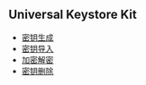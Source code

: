 ## Universal Keystore Kit

- [密钥生成](../security/huks-guidelines.md#生成新密钥)
- [密钥导入](../security/huks-guidelines.md#导入外部密钥)
- [加密解密](../security/huks-guidelines.md#加密解密)
- [密钥删除](../security/huks-guidelines.md#接口说明)